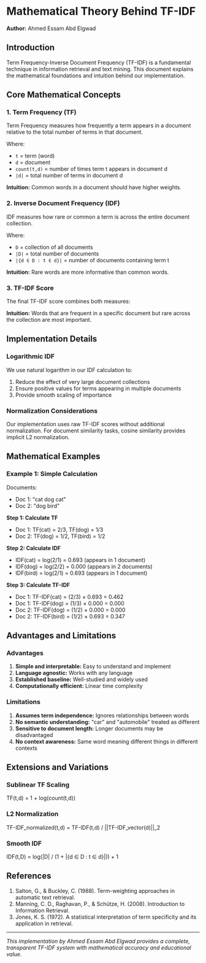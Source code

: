 # Mathematical Theory Behind TF-IDF

**Author:** Ahmed Essam Abd Elgwad

## Introduction

Term Frequency-Inverse Document Frequency (TF-IDF) is a fundamental technique in information retrieval and text mining. This document explains the mathematical foundations and intuition behind our implementation.

## Core Mathematical Concepts

### 1. Term Frequency (TF)

Term Frequency measures how frequently a term appears in a document relative to the total number of terms in that document.

Where:
- `t` = term (word)
- `d` = document
- `count(t,d)` = number of times term t appears in document d
- `|d|` = total number of terms in document d

**Intuition:** Common words in a document should have higher weights.

### 2. Inverse Document Frequency (IDF)

IDF measures how rare or common a term is across the entire document collection.

Where:
- `D` = collection of all documents
- `|D|` = total number of documents
- `|{d ∈ D : t ∈ d}|` = number of documents containing term t

**Intuition:** Rare words are more informative than common words.

### 3. TF-IDF Score

The final TF-IDF score combines both measures:

**Intuition:** Words that are frequent in a specific document but rare across the collection are most important.

## Implementation Details

### Logarithmic IDF

We use natural logarithm in our IDF calculation to:
1. Reduce the effect of very large document collections
2. Ensure positive values for terms appearing in multiple documents
3. Provide smooth scaling of importance

### Normalization Considerations

Our implementation uses raw TF-IDF scores without additional normalization. For document similarity tasks, cosine similarity provides implicit L2 normalization.

## Mathematical Examples

### Example 1: Simple Calculation

Documents:
- Doc 1: "cat dog cat"
- Doc 2: "dog bird"

**Step 1: Calculate TF**
- Doc 1: TF(cat) = 2/3, TF(dog) = 1/3
- Doc 2: TF(dog) = 1/2, TF(bird) = 1/2

**Step 2: Calculate IDF**
- IDF(cat) = log(2/1) = 0.693 (appears in 1 document)
- IDF(dog) = log(2/2) = 0.000 (appears in 2 documents)
- IDF(bird) = log(2/1) = 0.693 (appears in 1 document)

**Step 3: Calculate TF-IDF**
- Doc 1: TF-IDF(cat) = (2/3) × 0.693 = 0.462
- Doc 1: TF-IDF(dog) = (1/3) × 0.000 = 0.000
- Doc 2: TF-IDF(dog) = (1/2) × 0.000 = 0.000
- Doc 2: TF-IDF(bird) = (1/2) × 0.693 = 0.347

## Advantages and Limitations

### Advantages
1. **Simple and interpretable:** Easy to understand and implement
2. **Language agnostic:** Works with any language
3. **Established baseline:** Well-studied and widely used
4. **Computationally efficient:** Linear time complexity

### Limitations
1. **Assumes term independence:** Ignores relationships between words
2. **No semantic understanding:** "car" and "automobile" treated as different
3. **Sensitive to document length:** Longer documents may be disadvantaged
4. **No context awareness:** Same word meaning different things in different contexts

## Extensions and Variations

### Sublinear TF Scaling

TF(t,d) = 1 + log(count(t,d))

### L2 Normalization
TF-IDF_normalized(t,d) = TF-IDF(t,d) / ||TF-IDF_vector(d)||_2

### Smooth IDF
IDF(t,D) = log(|D| / (1 + |{d ∈ D : t ∈ d}|)) + 1

## References


1. Salton, G., & Buckley, C. (1988). Term-weighting approaches in automatic text retrieval.
2. Manning, C. D., Raghavan, P., & Schütze, H. (2008). Introduction to Information Retrieval.
3. Jones, K. S. (1972). A statistical interpretation of term specificity and its application in retrieval.

---

*This implementation by Ahmed Essam Abd Elgwad provides a complete, transparent TF-IDF system with mathematical accuracy and educational value.*